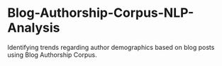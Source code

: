 # Blog-Authorship-Corpus-NLP-Analysis
Identifying trends regarding author demographics based on blog posts using Blog Authorship Corpus.
